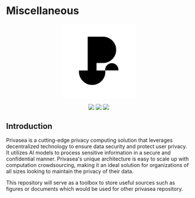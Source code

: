 # Miscellaneous

<p align="center">
  <a href="https://www.privasea.tech//"><img src="https://github.com/Privasea/Miscellaneous/blob/3be7ff3c2d9f7e955e80f6637b5098fdb4583e3a/Figures/Logo/Privasea-Logo.jpg" width=40%  /></a>
</p>

<p align="center">
  <a href="https://github.com/Privasea"><img src="https://img.shields.io/badge/Playground-Privasea_Technology-brightgreen?logo=Parity%20Substrate" /></a>
  <a href="https://www.privasea.tech/"><img src="https://img.shields.io/badge/made%20by-Privasea%20Tech-blue.svg?style=flat-square" /></a>
  <a href="https://github.com/Privasea/Miscellaneous"><img src="https://img.shields.io/badge/project-Miscellaneous-yellow.svg?style=flat-square" /></a>
</p>

## Introduction

Privasea is a cutting-edge privacy computing solution that leverages decentralized technology to ensure data security and protect user privacy. It utilizes AI models to process sensitive information in a secure and confidential manner. Privasea's unique architecture is easy to scale up with computation crowdsourcing, making it an ideal solution for organizations of all sizes looking to maintain the privacy of their data.

This repository will serve as a toolbox to store useful sources such as figures or documents which would be used for other privasea repository.
